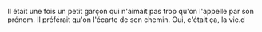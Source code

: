 Il était une fois un petit garçon qui n'aimait pas trop qu'on l'appelle par son prénom. Il préférait qu'on l'écarte de son chemin. Oui, c'était ça, la vie.d

